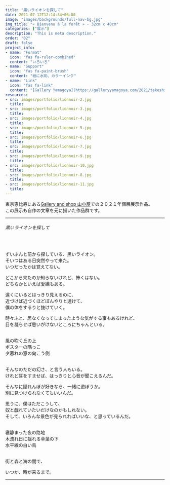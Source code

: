 ```yaml
---
title: "黒いライオンを探して"
date: 2021-07-12T12:14:34+06:00
image: "images/backgrounds/full-nav-bg.jpg"
img_title: "« Bienvenu à la forêt » - 32cm x 40cm"
categories: ["展示"]
description: "This is meta description."
order: "02"
draft: false
project_info:
- name: "Format"
  icon: "fas fa-ruler-combined"
  content: "いろいろ"
- name: "Support"
  icon: "fas fa-paint-brush"
  content: "紙に水彩、カラーインク"
- name: "Link"
  icon: "fas fa-link"
  content: "[Gallery Yamagoya](https://galleryyamagoya.com/2021/takeshi-jonoo-exhibition/)"
resources:
- src: images/portfolio/lionnoir-2.jpg
  title:
- src: images/portfolio/lionnoir-3.jpg
  title:
- src: images/portfolio/lionnoir-4.jpg
  title:
- src: images/portfolio/lionnoir-5.jpg
  title:
- src: images/portfolio/lionnoir-6.jpg
  title:
- src: images/portfolio/lionnoir-7.jpg
  title:
- src: images/portfolio/lionnoir-9.jpg
  title:
- src: images/portfolio/lionnoir-10.jpg
  title:
- src: images/portfolio/lionnoir-8.jpg
  title:
- src: images/portfolio/lionnoir-11.jpg
  title:
---
```


東京恵比寿にある[Gallery and shop 山小屋](https://galleryyamagoya.com)での２０２１年個展展示作品。  
この展示も自作の文章を元に描いた作品群です。

---

###### 黒いライオンを探して
<br/>

ずいぶんと前から探している、黒いライオン。  
そいつはある日突然やって来た。  
いつだったかは覚えてない。  

どこから来たのか知らないけれど、怖くはない。  
どちらかといえば愛嬌もある。  

遠くにいるとはっきり見えるのに、  
近づけば近づくほどぼんやりと透けて、  
僕の体をするりと抜けていく。  

時々ふと、居なくなってしまったような気がする事もあるけれど、  
目を凝らせば思いがけないところにちゃんといる。  
<br/>

風の吹く丘の上  
ポスターの隅っこ  
夕暮れの窓の向こう側  
<br/>

そんなのただの幻さ、と言う人もいる。  
けれど耳をすませば、はっきりと心音が聞こえるんだ。  

そんなに隠れんぼが好きなら、一緒に遊ぼうか。  
別に見つけられなくてもいいんだ。  

思うに、僕はただこうして、  
奴と戯れていたいだけなのかもしれない。  
そして、いろんな景色が見られればいいな、と思っているんだ。  
<br/>

寝静まった夜の路地  
木洩れ日に揺れる草葉の下  
水平線の白い鳥  
<br/>

街と森と海の間で、  

いつか、時が来るまで。  

---
